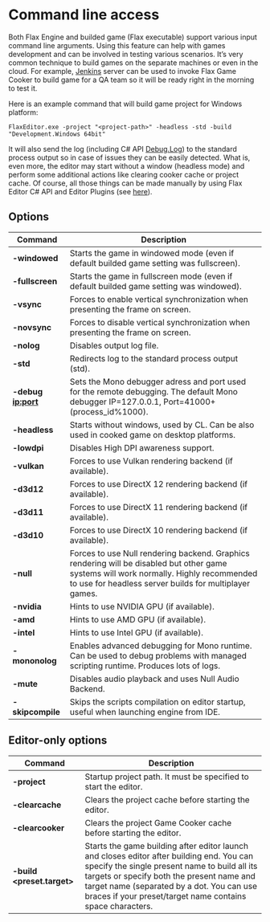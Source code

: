 # Command line access

Both Flax Engine and builded game (Flax executable) support various input command line arguments.
Using this feature can help with games development and can be involved in testing various scenarios.
It’s very common technique to build games on the separate machines or even in the cloud. For example, [Jenkins](https://jenkins-ci.org/) server can be used to invoke Flax Game Cooker to build game for a QA team so it will be ready right in the morning to test it.

Here is an example command that will build game project for Windows platform:

```
FlaxEditor.exe -project "<project-path>" -headless -std -build "Development.Windows 64bit"
```

It will also send the log (including C# API [Debug.Log](https://docs.flaxengine.com/api/FlaxEngine.Debug.html#FlaxEngine_Debug_Log_System_Object_)) to the standard process output so in case of issues they can be easily detected. What is, even more, the editor may start without a window (headless mode) and perform some additional actions like clearing cooker cache or project cache.
Of course, all those things can be made manually by using Flax Editor C# API and Editor Plugins (see [here](https://github.com/FlaxEngine/FlaxAPI/blob/master/FlaxEditor/API/Static/GameCooker.cs#L110)).

## Options

| Command | Description |
|--------|--------|
| **-windowed** | Starts the game in windowed mode (even if default builded game setting was fullscreen). |
| **-fullscreen** | Starts the game in fullscreen mode (even if default builded game setting was windowed). |
| **-vsync** | Forces to enable vertical synchronization when presenting the frame on screen. |
| **-novsync** | Forces to disable vertical synchronization when presenting the frame on screen. |
| **-nolog** | Disables output log file. |
| **-std** | Redirects log to the standard process output (std). |
| **-debug <ip:port>** | Sets the Mono debugger adress and port used for the remote debugging. The default Mono debugger IP=127.0.0.1, Port=41000+(process_id%1000). |
| **-headless** | Starts without windows, used by CL. Can be also used in cooked game on desktop platforms. |
| **-lowdpi** | Disables High DPI awareness support. |
| **-vulkan** | Forces to use Vulkan rendering backend (if available). |
| **-d3d12** | Forces to use DirectX 12 rendering backend (if available). |
| **-d3d11** | Forces to use DirectX 11 rendering backend (if available). |
| **-d3d10** | Forces to use DirectX 10 rendering backend (if available). |
| **-null** | Forces to use Null rendering backend. Graphics rendering will be disabled but other game systems will work normally. Highly recommended to use for headless server builds for multiplayer games. |
| **-nvidia** | Hints to use NVIDIA GPU (if available). |
| **-amd** | Hints to use AMD GPU (if available). |
| **-intel** | Hints to use Intel GPU (if available). |
| **-mononolog** | Enables advanced debugging for Mono runtime. Can be used to debug problems with managed scripting runtime. Produces lots of logs. |
| **-mute** | Disables audio playback and uses Null Audio Backend. |
| **-skipcompile** | Skips the scripts compilation on editor startup, useful when launching engine from IDE. |

## Editor-only options

| Command | Description |
|--------|--------|
| **-project <path>** | Startup project path. It must be specified to start the editor. |
| **-clearcache** | Clears the project cache before starting the editor. |
| **-clearcooker** | Clears the project Game Cooker cache before starting the editor. |
| **-build <preset.target>** | Starts the game building after editor launch and closes editor after building end. You can specify the single present name to build all its targets or specify both the present name and target name (separated by a dot. You can use braces if your preset/target name contains space characters. |

